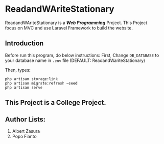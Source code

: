 # ReadandWAriteStationary

ReadandWAriteStationary is a ***Web Programming*** Project.
This Project focus on MVC and use Laravel Framework to build the website.

## Introduction

Before run this program, do below instructions:
First, Change `DB_DATABASE` to your database name in `.env` file  (DEFAULT: ReadandWariteStationary)

Then, types:
```
php artisan storage:link
php artisan migrate:refresh –seed
php artisan serve
```

## This Project is a College Project.

## Author Lists:
1. Albert Zasura
2. Popo Fianto
